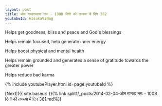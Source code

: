 ```yaml
---
layout: post
title: ओम गाथागथाया नमः - 1008 दिनों की तपस्या में दिन 382
youtubeId: H5sukaVzNng
---
```

 
 
Helps get goodness, bliss and peace and God's blessings
 
Helps remain focused, help generate inner energy 
 
Helps boost physical and mental health 
 
Helps remain grounded and generates a sense of gratitude towards the greater power 
 
Helps reduce bad karma
 
 
 
 


{% include youtubePlayer.html id=page.youtubeId %}
 
[Next]({{ site.baseurl }}{% link  split1/_posts/2014-02-04-ओम मानव्य नमः - 1008 दिनों की तपस्या में दिन 381.md%})
 
